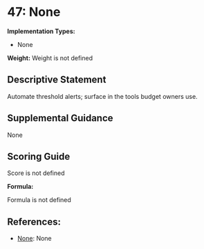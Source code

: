 # 47: None

**Implementation Types:**

- None

**Weight:** Weight is not defined

## Descriptive Statement

Automate threshold alerts; surface in the tools budget owners use.

## Supplemental Guidance

None

## Scoring Guide

Score is not defined

**Formula:**

Formula is not defined

## References:

- [None](None): None
